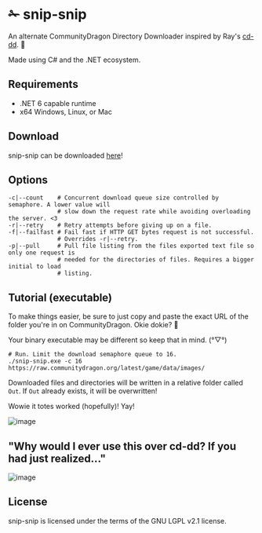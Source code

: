 # ✁ snip-snip

An alternate CommunityDragon Directory Downloader inspired by Ray's [cd-dd](https://github.com/Hi-Ray/cd-dd/). 💜

Made using C# and the .NET ecosystem.

## Requirements
- .NET 6 capable runtime
- x64 Windows, Linux, or Mac

## Download
snip-snip can be downloaded [here](https://github.com/BlossomiShymae/snip-snip/releases)!

## Options
```shell
-c|--count    # Concurrent download queue size controlled by semaphore. A lower value will 
              # slow down the request rate while avoiding overloading the server. <3
-r|--retry    # Retry attempts before giving up on a file.
-f|--failfast # Fail fast if HTTP GET bytes request is not successful. 
              # Overrides -r|--retry.
-p|--pull     # Pull file listing from the files exported text file so only one request is
              # needed for the directories of files. Requires a bigger initial to load
              # listing.     
```

## Tutorial (executable)
To make things easier, be sure to just copy and paste the exact URL of the folder you're in on CommunityDragon. Okie dokie?  :green_heart:

Your binary executable may be different so keep that in mind. (°▽°)
```shell
# Run. Limit the download semaphore queue to 16.
./snip-snip.exe -c 16 https://raw.communitydragon.org/latest/game/data/images/
```
Downloaded files and directories will be written in a relative folder called `Out`. If `Out` already exists, it will be overwritten!

Wowie it totes worked (hopefully)! Yay!

![image](https://user-images.githubusercontent.com/87099578/227379900-eefcc844-553b-4f66-8f46-889935270e5a.png)

## "Why would I ever use this over cd-dd? If you had just realized..." 

![image](https://user-images.githubusercontent.com/87099578/227405649-ccb5ef20-54b8-462e-b02c-ae0afe72e039.png)

## License
snip-snip is licensed under the terms of the GNU LGPL v2.1 license.
